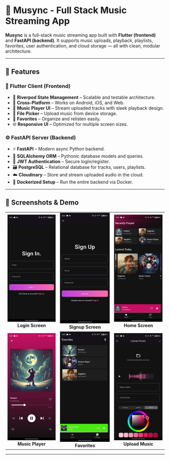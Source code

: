 # 🎵 Musync - Full Stack Music Streaming App

**Musync** is a full-stack music streaming app built with **Flutter (frontend)** and **FastAPI (backend)**. It supports music uploads, playback, playlists, favorites, user authentication, and cloud storage — all with clean, modular architecture.

---

## 🚀 Features

### 📱 Flutter Client (Frontend)
- 🧭 **Riverpod State Management** – Scalable and testable architecture.
- 📱 **Cross-Platform** – Works on Android, iOS, and Web.
- 🎵 **Music Player UI** – Stream uploaded tracks with sleek playback design.
- 📂 **File Picker** – Upload music from device storage.
- 💚 **Favorites** – Organize and relisten easily.
- 🌐 **Responsive UI** – Optimized for multiple screen sizes.

### ⚙️ FastAPI Server (Backend)
- ⚡ **FastAPI** – Modern async Python backend.
- 🧠 **SQLAlchemy ORM** – Pythonic database models and queries.
- 🔐 **JWT Authentication** – Secure login/register.
- 🗃️ **PostgreSQL** – Relational database for tracks, users, playlists.
- ☁️ **Cloudinary** – Store and stream uploaded audio in the cloud.
- 🐳 **Dockerized Setup** – Run the entire backend via Docker.

---

## 📸 Screenshots & Demo

<table>
  <tr>
    <td align="center">
      <img src="../screenshots/login_screen.jpeg" width="200"/><br/><b>Login Screen</b>
    </td>
    <td align="center">
      <img src="../screenshots/signup_screen.jpeg" width="200"/><br/><b>Signup Screen</b>
    </td>
    <td align="center">
      <img src="../screenshots/home_screen.jpeg" width="200"/><br/><b>Home Screen</b>
    </td>
  </tr>
  <tr>
    <td align="center">
      <img src="../screenshots/music_player.jpeg" width="200"/><br/><b>Music Player</b>
    </td>
    <td align="center">
      <img src="../screenshots/favorites.jpeg" width="200"/><br/><b>Favorites</b>
    </td>
     <td align="center">
      <img src="../screenshots/upload_screen.jpeg" width="200"/><br/><b>Upload Music</b>
    </td>
  </tr>
</table>

---
